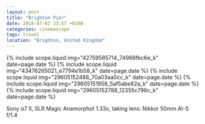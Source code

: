 ```yaml
---
layout: post
title: "Brighton Pier"
date: 2018-07-02 23:57 +0100
categories: cinemascope
tags: travel
location: "Brighton, United Kingdom"
---
```


{% include scope.liquid img="42759585714_74968fbc6e_k" date=page.date %}
{% include scope.liquid img="43476265021_e7794e1b58_k" date=page.date %}
{% include scope.liquid img="29605152488_70a03aa0cc_k" date=page.date %}
{% include scope.liquid img="29605151958_5af5abe82a_k" date=page.date %}
{% include scope.liquid img="29605152788_12355c796c_k" date=page.date %}

Sony α7 II, SLR Magic Anamorphot 1.33x, taking lens: Nikkor 50mm AI-S f/1.4
